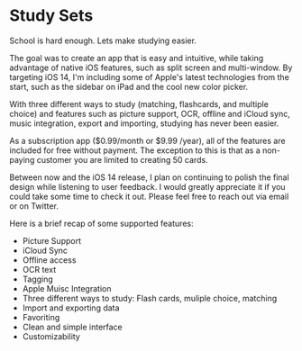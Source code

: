 # Study Sets

School is hard enough. Lets make studying easier.

The goal was to create an app that is easy and intuitive, while taking advantage of native iOS features, such as split screen and multi-window. By targeting iOS 14, I'm including some of Apple's latest technologies from the start, such as the sidebar on iPad and the cool new color picker.

With three different ways to study (matching, flashcards, and multiple choice) and features such as picture support, OCR, offline and iCloud sync, music integration, export and importing, studying has never been easier.

As a subscription app ($0.99/month or $9.99 /year), all of the features are included for free without payment. The exception to this is that as a non-paying customer you are limited to creating 50 cards.

Between now and the iOS 14 release, I plan on continuing to polish the final design while listening to user feedback. I would greatly appreciate it if you could take some time to check it out. Please feel free to reach out via email or on Twitter.

Here is a brief recap of some supported features:

- Picture Support
- iCloud Sync
- Offline access
- OCR text
- Tagging
- Apple Muisc Integration
- Three different ways to study: Flash cards, muliple choice, matching
- Import and exporting data
- Favoriting
- Clean and simple interface
- Customizability
